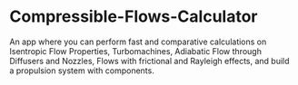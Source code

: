 # Compressible-Flows-Calculator
An app where you can perform fast and comparative calculations on Isentropic Flow Properties, Turbomachines, Adiabatic Flow through Diffusers and Nozzles, Flows with frictional and Rayleigh effects, and build a propulsion system with components. 
